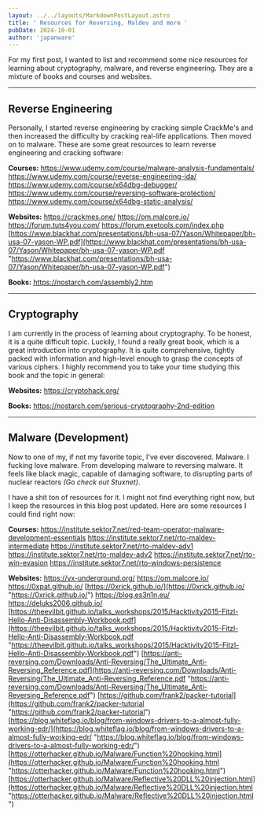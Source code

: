 ```yaml
---
layout: ../../layouts/MarkdownPostLayout.astro
title: ' Resources for Reversing, Maldev and more '
pubDate: 2024-10-01
author: 'japanware'
---
```


For my first post, I wanted to list and recommend some nice resources for learning about cryptography, malware, and reverse engineering.  They are a mixture of books and courses and websites.

---
## Reverse Engineering
Personally, I started reverse engineering by cracking simple CrackMe's and then increased the difficulty by cracking real-life applications. Then moved on to malware. These are some great resources to learn reverse engineering and cracking software:

**Courses:**
https://www.udemy.com/course/malware-analysis-fundamentals/
https://www.udemy.com/course/reverse-engineering-ida/
https://www.udemy.com/course/x64dbg-debugger/
https://www.udemy.com/course/reversing-software-protection/
https://www.udemy.com/course/x64dbg-static-analysis/

**Websites:**
https://crackmes.one/
https://om.malcore.io/
https://forum.tuts4you.com/
https://forum.exetools.com/index.php
[https://www.blackhat.com/presentations/bh-usa-07/Yason/Whitepaper/bh-usa-07-yason-WP.pdf](https://www.blackhat.com/presentations/bh-usa-07/Yason/Whitepaper/bh-usa-07-yason-WP.pdf "https://www.blackhat.com/presentations/bh-usa-07/Yason/Whitepaper/bh-usa-07-yason-WP.pdf")


**Books:**
https://nostarch.com/assembly2.htm

---
## Cryptography
I am currently in the process of learning about cryptography. To be honest, it is a quite difficult topic. Luckily, I found a really great book, which is a great introduction into cryptography. It is quite comprehensive, tightly packed with information and high-level enough to grasp the concepts of various ciphers. I highly recommend you to take your time studying this book and the topic in general:

**Websites:**
https://cryptohack.org/

**Books:**
https://nostarch.com/serious-cryptography-2nd-edition

---
## Malware (Development)
Now to one of my, if not my favorite topic, I've ever discovered. Malware. I fucking love malware. From developing malware to reversing malware. It feels like black magic, capable of damaging software, to disrupting parts of nuclear reactors *(Go check out Stuxnet)*.

I have a shit ton of resources for it. I might not find everything right now, but I keep the resources in this blog post updated. Here are some resources I could find right now:

**Courses:**
https://institute.sektor7.net/red-team-operator-malware-development-essentials
https://institute.sektor7.net/rto-maldev-intermediate
https://institute.sektor7.net/rto-maldev-adv1
https://institute.sektor7.net/rto-maldev-adv2
https://institute.sektor7.net/rto-win-evasion
https://institute.sektor7.net/rto-windows-persistence

**Websites:**
https://vx-underground.org/
https://om.malcore.io/
https://0xpat.github.io/
[https://0xrick.github.io/](https://0xrick.github.io/ "https://0xrick.github.io/")
https://blog.es3n1n.eu/
https://deluks2006.github.io/
[https://theevilbit.github.io/talks_workshops/2015/Hacktivity2015-Fitzl-Hello-Anti-Disassembly-Workbook.pdf](https://theevilbit.github.io/talks_workshops/2015/Hacktivity2015-Fitzl-Hello-Anti-Disassembly-Workbook.pdf "https://theevilbit.github.io/talks_workshops/2015/Hacktivity2015-Fitzl-Hello-Anti-Disassembly-Workbook.pdf")
[https://anti-reversing.com/Downloads/Anti-Reversing/The_Ultimate_Anti-Reversing_Reference.pdf](https://anti-reversing.com/Downloads/Anti-Reversing/The_Ultimate_Anti-Reversing_Reference.pdf "https://anti-reversing.com/Downloads/Anti-Reversing/The_Ultimate_Anti-Reversing_Reference.pdf")
[https://github.com/frank2/packer-tutorial](https://github.com/frank2/packer-tutorial "https://github.com/frank2/packer-tutorial")
[https://blog.whiteflag.io/blog/from-windows-drivers-to-a-almost-fully-working-edr/](https://blog.whiteflag.io/blog/from-windows-drivers-to-a-almost-fully-working-edr/ "https://blog.whiteflag.io/blog/from-windows-drivers-to-a-almost-fully-working-edr/") [https://otterhacker.github.io/Malware/Function%20hooking.html](https://otterhacker.github.io/Malware/Function%20hooking.html "https://otterhacker.github.io/Malware/Function%20hooking.html") [https://otterhacker.github.io/Malware/Reflective%20DLL%20injection.html](https://otterhacker.github.io/Malware/Reflective%20DLL%20injection.html "https://otterhacker.github.io/Malware/Reflective%20DLL%20injection.html")